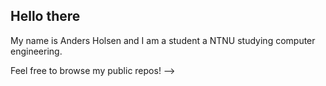 ## Hello there 

My name is Anders Holsen and I am a student a NTNU studying computer engineering. 

Feel free to browse my public repos!
-->
